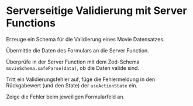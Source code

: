 # Serverseitige Validierung mit Server Functions

Erzeuge ein Schema für die Validierung eines Movie Datensatzes.

Übermittle die Daten des Formulars an die Server Function.

Überprüfe in der Server Function mit dem Zod-Schema `movieSchema.safeParse(data)`, ob die Daten valide sind.

Tritt ein Validierungsfehler auf, füge die Fehlermeldung in den Rückgabewert (und den State) der `useActionState` ein.

Zeige die Fehler beim jeweiligen Formularfeld an.
